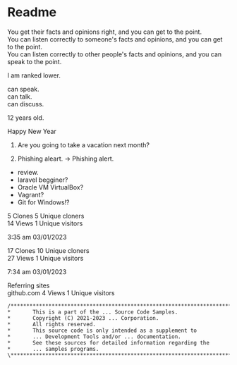 # Readme

You get their facts and opinions right, and you can get to the point. \
You can listen correctly to someone's facts and opinions, and you can get to the point.\
You can listen correctly to other people's facts and opinions, and you can speak to the point.

I am ranked lower.

can speak.\
can talk.\
can discuss.

12 years old.

Happy New Year

1. Are you going to take a vacation next month?

2. Phishing aleart. -> Phishing alert.

- review.
- laravel begginer?
- Oracle VM VirtualBox?
- Vagrant?
- Git for Windows!?


5 Clones 5 Unique cloners\
14 Views 1 Unique visitors

3:35 am 03/01/2023

17 Clones 10 Unique cloners\
27 Views 1 Unique visitors

7:34 am 03/01/2023

Referring sites\
github.com	4 Views	1 Unique visitors
 
```
/******************************************************************************\
*       This is a part of the ... Source Code Samples.
*       Copyright (C) 2021-2023 ... Corporation.
*       All rights reserved.
*       This source code is only intended as a supplement to
*       ... Development Tools and/or ... documentation.
*       See these sources for detailed information regarding the
*       ... samples programs.
\******************************************************************************/
```
